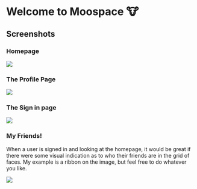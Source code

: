 # Welcome to Moospace 🐮

## Screenshots

### Homepage

<img src="./_screenshots/homepage_3.png" />

### The Profile Page

<img src="./_screenshots/profile_3.png" />

### The Sign in page

<img src="./_screenshots/signin_2.png" />

### My Friends!

When a user is signed in and looking at the homepage, it would be great if there were some visual indication as to who their friends are in the grid of faces. My example is a ribbon on the image, but feel free to do whatever you like.

<img src="./_screenshots/homepage_4.png" />
